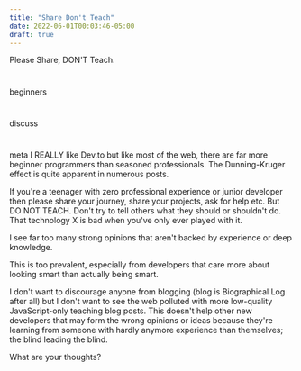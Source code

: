```yaml
---
title: "Share Don't Teach"
date: 2022-06-01T00:03:46-05:00
draft: true
---
```


Please Share, DON'T Teach.

#

beginners

#

discuss

#

meta
I REALLY like Dev.to but like most of the web, there are far more beginner programmers than seasoned professionals. The Dunning-Kruger effect is quite apparent in numerous posts.

If you're a teenager with zero professional experience or junior developer then please share your journey, share your projects, ask for help etc. But DO NOT TEACH. Don't try to tell others what they should or shouldn't do. That technology X is bad when you've only ever played with it.

I see far too many strong opinions that aren't backed by experience or deep knowledge.

This is too prevalent, especially from developers that care more about looking smart than actually being smart.

I don't want to discourage anyone from blogging (blog is Biographical Log after all) but I don't want to see the web polluted with more low-quality JavaScript-only teaching blog posts. This doesn't help other new developers that may form the wrong opinions or ideas because they're learning from someone with hardly anymore experience than themselves; the blind leading the blind.

What are your thoughts?

